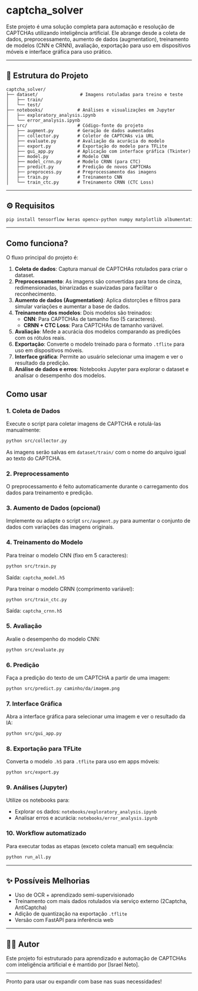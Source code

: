 # captcha_solver

Este projeto é uma solução completa para automação e resolução de CAPTCHAs utilizando inteligência artificial. Ele abrange desde a coleta de dados, preprocessamento, aumento de dados (augmentation), treinamento de modelos (CNN e CRNN), avaliação, exportação para uso em dispositivos móveis e interface gráfica para uso prático.

---

## 📁 Estrutura do Projeto
```
captcha_solver/
├── dataset/                # Imagens rotuladas para treino e teste
│   ├── train/
│   └── test/
├── notebooks/             # Análises e visualizações em Jupyter
│   ├── exploratory_analysis.ipynb
│   └── error_analysis.ipynb
├── src/                   # Código-fonte do projeto
│   ├── augment.py         # Geração de dados aumentados
│   ├── collector.py       # Coletor de CAPTCHAs via URL
│   ├── evaluate.py        # Avaliação da acurácia do modelo
│   ├── export.py          # Exportação do modelo para TFLite
│   ├── gui_app.py         # Aplicação com interface gráfica (Tkinter)
│   ├── model.py           # Modelo CNN
│   ├── model_crnn.py      # Modelo CRNN (para CTC)
│   ├── predict.py         # Predição de novos CAPTCHAs
│   ├── preprocess.py      # Preprocessamento das imagens
│   ├── train.py           # Treinamento CNN
│   └── train_ctc.py       # Treinamento CRNN (CTC Loss)
```

---

## ⚙️ Requisitos
```bash
pip install tensorflow keras opencv-python numpy matplotlib albumentations pillow
```

---

## Como funciona?
O fluxo principal do projeto é:
1. **Coleta de dados**: Captura manual de CAPTCHAs rotulados para criar o dataset.
2. **Preprocessamento**: As imagens são convertidas para tons de cinza, redimensionadas, binarizadas e suavizadas para facilitar o reconhecimento.
3. **Aumento de dados (Augmentation)**: Aplica distorções e filtros para simular variações e aumentar a base de dados.
4. **Treinamento dos modelos**: Dois modelos são treinados:
   - **CNN**: Para CAPTCHAs de tamanho fixo (5 caracteres).
   - **CRNN + CTC Loss**: Para CAPTCHAs de tamanho variável.
5. **Avaliação**: Mede a acurácia dos modelos comparando as predições com os rótulos reais.
6. **Exportação**: Converte o modelo treinado para o formato `.tflite` para uso em dispositivos móveis.
7. **Interface gráfica**: Permite ao usuário selecionar uma imagem e ver o resultado da predição.
8. **Análise de dados e erros**: Notebooks Jupyter para explorar o dataset e analisar o desempenho dos modelos.

## Como usar

### 1. Coleta de Dados
Execute o script para coletar imagens de CAPTCHA e rotulá-las manualmente:
```bash
python src/collector.py
```
As imagens serão salvas em `dataset/train/` com o nome do arquivo igual ao texto do CAPTCHA.

### 2. Preprocessamento
O preprocessamento é feito automaticamente durante o carregamento dos dados para treinamento e predição.

### 3. Aumento de Dados (opcional)
Implemente ou adapte o script `src/augment.py` para aumentar o conjunto de dados com variações das imagens originais.

### 4. Treinamento do Modelo
Para treinar o modelo CNN (fixo em 5 caracteres):
```bash
python src/train.py
```
Saída: `captcha_model.h5`

Para treinar o modelo CRNN (comprimento variável):
```bash
python src/train_ctc.py
```
Saída: `captcha_crnn.h5`

### 5. Avaliação
Avalie o desempenho do modelo CNN:
```bash
python src/evaluate.py
```

### 6. Predição
Faça a predição do texto de um CAPTCHA a partir de uma imagem:
```bash
python src/predict.py caminho/da/imagem.png
```

### 7. Interface Gráfica
Abra a interface gráfica para selecionar uma imagem e ver o resultado da IA:
```bash
python src/gui_app.py
```

### 8. Exportação para TFLite
Converta o modelo `.h5` para `.tflite` para uso em apps móveis:
```bash
python src/export.py
```

### 9. Análises (Jupyter)
Utilize os notebooks para:
- Explorar os dados: `notebooks/exploratory_analysis.ipynb`
- Analisar erros e acurácia: `notebooks/error_analysis.ipynb`

### 10. Workflow automatizado
Para executar todas as etapas (exceto coleta manual) em sequência:
```bash
python run_all.py
```

---

## ✨ Possíveis Melhorias
- Uso de OCR + aprendizado semi-supervisionado
- Treinamento com mais dados rotulados via serviço externo (2Captcha, AntiCaptcha)
- Adição de quantização na exportação `.tflite`
- Versão com FastAPI para inferência web

---

## 👨‍💻 Autor
Este projeto foi estruturado para aprendizado e automação de CAPTCHAs com inteligência artificial e é mantido por [Israel Neto].

---

Pronto para usar ou expandir com base nas suas necessidades!